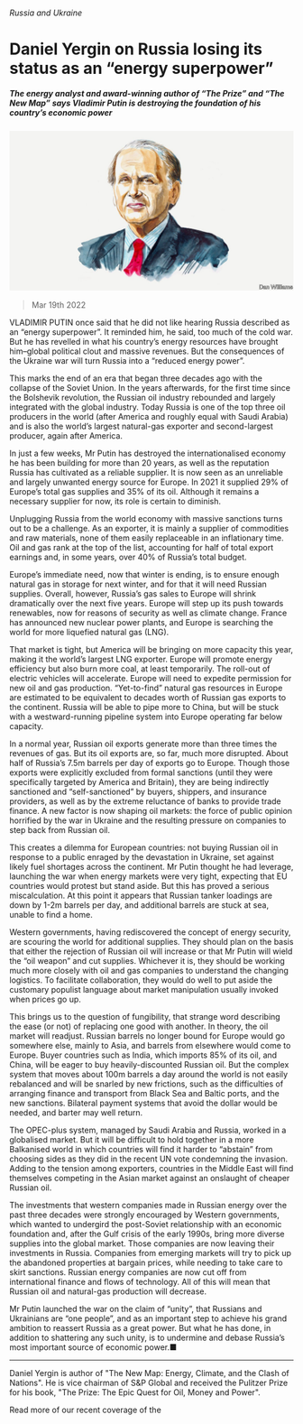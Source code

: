 ###### Russia and Ukraine

# Daniel Yergin on Russia losing its status as an “energy superpower” 

##### The energy analyst and award-winning author of “The Prize” and “The New Map” says Vladimir Putin is destroying the foundation of his country’s economic power 

![image](images/20220316_bid003.jpg) 

> Mar 19th 2022 

VLADIMIR PUTIN once said that he did not like hearing Russia described as an “energy superpower”. It reminded him, he said, too much of the cold war. But he has revelled in what his country’s energy resources have brought him–global political clout and massive revenues. But the consequences of the Ukraine war will turn Russia into a “reduced energy power”.

This marks the end of an era that began three decades ago with the collapse of the Soviet Union. In the years afterwards, for the first time since the Bolshevik revolution, the Russian oil industry rebounded and largely integrated with the global industry. Today Russia is one of the top three oil producers in the world (after America and roughly equal with Saudi Arabia) and is also the world’s largest natural-gas exporter and second-largest producer, again after America.


In just a few weeks, Mr Putin has destroyed the internationalised economy he has been building for more than 20 years, as well as the reputation Russia has cultivated as a reliable supplier. It is now seen as an unreliable and largely unwanted energy source for Europe. In 2021 it supplied 29% of Europe’s total gas supplies and 35% of its oil. Although it remains a necessary supplier for now, its role is certain to diminish.

Unplugging Russia from the world economy with massive sanctions turns out to be a challenge. As an exporter, it is mainly a supplier of commodities and raw materials, none of them easily replaceable in an inflationary time. Oil and gas rank at the top of the list, accounting for half of total export earnings and, in some years, over 40% of Russia’s total budget.

Europe’s immediate need, now that winter is ending, is to ensure enough natural gas in storage for next winter, and for that it will need Russian supplies. Overall, however, Russia’s gas sales to Europe will shrink dramatically over the next five years. Europe will step up its push towards renewables, now for reasons of security as well as climate change. France has announced new nuclear power plants, and Europe is searching the world for more liquefied natural gas (LNG).

That market is tight, but America will be bringing on more capacity this year, making it the world’s largest LNG exporter. Europe will promote energy efficiency but also burn more coal, at least temporarily. The roll-out of electric vehicles will accelerate. Europe will need to expedite permission for new oil and gas production. “Yet-to-find” natural gas resources in Europe are estimated to be equivalent to decades worth of Russian gas exports to the continent. Russia will be able to pipe more to China, but will be stuck with a westward-running pipeline system into Europe operating far below capacity.

In a normal year, Russian oil exports generate more than three times the revenues of gas. But its oil exports are, so far, much more disrupted. About half of Russia’s 7.5m barrels per day of exports go to Europe. Though those exports were explicitly excluded from formal sanctions (until they were specifically targeted by America and Britain), they are being indirectly sanctioned and “self-sanctioned” by buyers, shippers, and insurance providers, as well as by the extreme reluctance of banks to provide trade finance. A new factor is now shaping oil markets: the force of public opinion horrified by the war in Ukraine and the resulting pressure on companies to step back from Russian oil.

This creates a dilemma for European countries: not buying Russian oil in response to a public enraged by the devastation in Ukraine, set against likely fuel shortages across the continent. Mr Putin thought he had leverage, launching the war when energy markets were very tight, expecting that EU countries would protest but stand aside. But this has proved a serious miscalculation. At this point it appears that Russian tanker loadings are down by 1-2m barrels per day, and additional barrels are stuck at sea, unable to find a home.

Western governments, having rediscovered the concept of energy security, are scouring the world for additional supplies. They should plan on the basis that either the rejection of Russian oil will increase or that Mr Putin will wield the “oil weapon” and cut supplies. Whichever it is, they should be working much more closely with oil and gas companies to understand the changing logistics. To facilitate collaboration, they would do well to put aside the customary populist language about market manipulation usually invoked when prices go up.

This brings us to the question of fungibility, that strange word describing the ease (or not) of replacing one good with another. In theory, the oil market will readjust. Russian barrels no longer bound for Europe would go somewhere else, mainly to Asia, and barrels from elsewhere would come to Europe. Buyer countries such as India, which imports 85% of its oil, and China, will be eager to buy heavily-discounted Russian oil. But the complex system that moves about 100m barrels a day around the world is not easily rebalanced and will be snarled by new frictions, such as the difficulties of arranging finance and transport from Black Sea and Baltic ports, and the new sanctions. Bilateral payment systems that avoid the dollar would be needed, and barter may well return.

The OPEC-plus system, managed by Saudi Arabia and Russia, worked in a globalised market. But it will be difficult to hold together in a more Balkanised world in which countries will find it harder to “abstain” from choosing sides as they did in the recent UN vote condemning the invasion. Adding to the tension among exporters, countries in the Middle East will find themselves competing in the Asian market against an onslaught of cheaper Russian oil.

The investments that western companies made in Russian energy over the past three decades were strongly encouraged by Western governments, which wanted to undergird the post-Soviet relationship with an economic foundation and, after the Gulf crisis of the early 1990s, bring more diverse supplies into the global market. Those companies are now leaving their investments in Russia. Companies from emerging markets will try to pick up the abandoned properties at bargain prices, while needing to take care to skirt sanctions. Russian energy companies are now cut off from international finance and flows of technology. All of this will mean that Russian oil and natural-gas production will decrease.

Mr Putin launched the war on the claim of “unity”, that Russians and Ukrainians are “one people”, and as an important step to achieve his grand ambition to reassert Russia as a great power. But what he has done, in addition to shattering any such unity, is to undermine and debase Russia’s most important source of economic power.■

_______________

Daniel Yergin is author of "The New Map: Energy, Climate, and the Clash of Nations". He is vice chairman of S&amp;P Global and received the Pulitzer Prize for his book, "The Prize: The Epic Quest for Oil, Money and Power".

Read more of our recent coverage of the 

